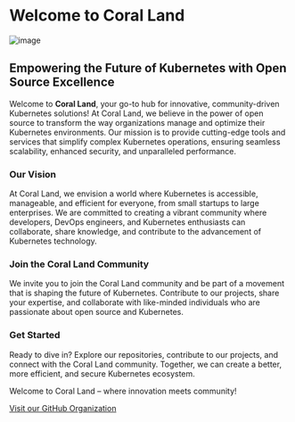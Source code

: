 # Welcome to Coral Land
![image](./thumbnail.png)
## Empowering the Future of Kubernetes with Open Source Excellence

Welcome to **Coral Land**, your go-to hub for innovative, community-driven Kubernetes solutions! At Coral Land, we believe in the power of open source to transform the way organizations manage and optimize their Kubernetes environments. Our mission is to provide cutting-edge tools and services that simplify complex Kubernetes operations, ensuring seamless scalability, enhanced security, and unparalleled performance.

### Our Vision
At Coral Land, we envision a world where Kubernetes is accessible, manageable, and efficient for everyone, from small startups to large enterprises. We are committed to creating a vibrant community where developers, DevOps engineers, and Kubernetes enthusiasts can collaborate, share knowledge, and contribute to the advancement of Kubernetes technology.

### Join the Coral Land Community
We invite you to join the Coral Land community and be part of a movement that is shaping the future of Kubernetes. Contribute to our projects, share your expertise, and collaborate with like-minded individuals who are passionate about open source and Kubernetes.

### Get Started
Ready to dive in? Explore our repositories, contribute to our projects, and connect with the Coral Land community. Together, we can create a better, more efficient, and secure Kubernetes ecosystem.

Welcome to Coral Land – where innovation meets community!

[Visit our GitHub Organization](https://github.com/coral-land)
